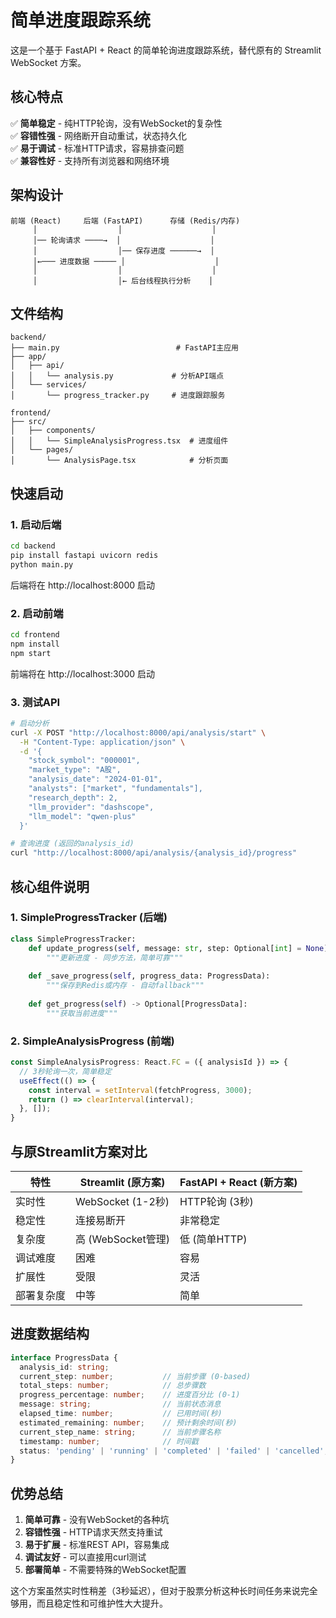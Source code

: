 # 简单进度跟踪系统

这是一个基于 FastAPI + React 的简单轮询进度跟踪系统，替代原有的 Streamlit WebSocket 方案。

## 核心特点

✅ **简单稳定** - 纯HTTP轮询，没有WebSocket的复杂性  
✅ **容错性强** - 网络断开自动重试，状态持久化  
✅ **易于调试** - 标准HTTP请求，容易排查问题  
✅ **兼容性好** - 支持所有浏览器和网络环境  

## 架构设计

```
前端 (React)     后端 (FastAPI)      存储 (Redis/内存)
     │                  │                    │
     │── 轮询请求 ────→  │                    │
     │                  │── 保存进度 ──────→  │
     │←─── 进度数据 ───── │                    │
     │                  │                    │
     │                  │← 后台线程执行分析    │
```

## 文件结构

```
backend/
├── main.py                          # FastAPI主应用
├── app/
│   ├── api/
│   │   └── analysis.py             # 分析API端点
│   └── services/
│       └── progress_tracker.py     # 进度跟踪服务

frontend/
├── src/
│   ├── components/
│   │   └── SimpleAnalysisProgress.tsx  # 进度组件
│   └── pages/
│       └── AnalysisPage.tsx            # 分析页面
```

## 快速启动

### 1. 启动后端

```bash
cd backend
pip install fastapi uvicorn redis
python main.py
```

后端将在 http://localhost:8000 启动

### 2. 启动前端

```bash
cd frontend
npm install
npm start
```

前端将在 http://localhost:3000 启动

### 3. 测试API

```bash
# 启动分析
curl -X POST "http://localhost:8000/api/analysis/start" \
  -H "Content-Type: application/json" \
  -d '{
    "stock_symbol": "000001",
    "market_type": "A股",
    "analysis_date": "2024-01-01",
    "analysts": ["market", "fundamentals"],
    "research_depth": 2,
    "llm_provider": "dashscope",
    "llm_model": "qwen-plus"
  }'

# 查询进度 (返回的analysis_id)
curl "http://localhost:8000/api/analysis/{analysis_id}/progress"
```

## 核心组件说明

### 1. SimpleProgressTracker (后端)

```python
class SimpleProgressTracker:
    def update_progress(self, message: str, step: Optional[int] = None):
        """更新进度 - 同步方法，简单可靠"""
        
    def _save_progress(self, progress_data: ProgressData):
        """保存到Redis或内存 - 自动fallback"""
        
    def get_progress(self) -> Optional[ProgressData]:
        """获取当前进度"""
```

### 2. SimpleAnalysisProgress (前端)

```typescript
const SimpleAnalysisProgress: React.FC = ({ analysisId }) => {
  // 3秒轮询一次，简单稳定
  useEffect(() => {
    const interval = setInterval(fetchProgress, 3000);
    return () => clearInterval(interval);
  }, []);
}
```

## 与原Streamlit方案对比

| 特性 | Streamlit (原方案) | FastAPI + React (新方案) |
|------|-------------------|-------------------------|
| 实时性 | WebSocket (1-2秒) | HTTP轮询 (3秒) |
| 稳定性 | 连接易断开 | 非常稳定 |
| 复杂度 | 高 (WebSocket管理) | 低 (简单HTTP) |
| 调试难度 | 困难 | 容易 |
| 扩展性 | 受限 | 灵活 |
| 部署复杂度 | 中等 | 简单 |

## 进度数据结构

```typescript
interface ProgressData {
  analysis_id: string;
  current_step: number;           // 当前步骤 (0-based)
  total_steps: number;            // 总步骤数
  progress_percentage: number;    // 进度百分比 (0-1)
  message: string;                // 当前状态消息
  elapsed_time: number;           // 已用时间(秒)
  estimated_remaining: number;    // 预计剩余时间(秒)
  current_step_name: string;      // 当前步骤名称
  timestamp: number;              // 时间戳
  status: 'pending' | 'running' | 'completed' | 'failed' | 'cancelled';
}
```

## 优势总结

1. **简单可靠** - 没有WebSocket的各种坑
2. **容错性强** - HTTP请求天然支持重试
3. **易于扩展** - 标准REST API，容易集成
4. **调试友好** - 可以直接用curl测试
5. **部署简单** - 不需要特殊的WebSocket配置

这个方案虽然实时性稍差（3秒延迟），但对于股票分析这种长时间任务来说完全够用，而且稳定性和可维护性大大提升。